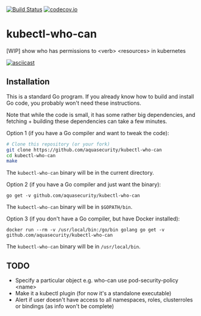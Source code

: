 [![Build Status](https://travis-ci.org/aquasecurity/kubectl-who-can.svg?branch=master)](https://travis-ci.org/aquasecurity/kubectl-who-can)
[![codecov.io](https://codecov.io/github/aquasecurity/kubectl-who-can/branch/master/graph/badge.svg)](https://codecov.io/github/aquasecurity/kubectl-who-can)

# kubectl-who-can
[WIP] show who has permissions to &lt;verb> &lt;resources> in kubernetes

[![asciicast](https://asciinema.org/a/ccqqYwA5L5rMV9kd1tgzyZJ2j.svg)](https://asciinema.org/a/ccqqYwA5L5rMV9kd1tgzyZJ2j)

## Installation

This is a standard Go program. If you already know how to build
and install Go code, you probably won't need these instructions.

Note that while the code is small, it has some rather big
dependencies, and fetching + building these dependencies can
take a few minutes.

Option 1 (if you have a Go compiler and want to tweak the code):
```bash
# Clone this repository (or your fork)
git clone https://github.com/aquasecurity/kubectl-who-can
cd kubectl-who-can
make
```
The `kubectl-who-can` binary will be in the current directory.

Option 2 (if you have a Go compiler and just want the binary):
```
go get -v github.com/aquasecurity/kubectl-who-can
```
The `kubectl-who-can` binary will be in `$GOPATH/bin`.

Option 3 (if you don't have a Go compiler, but have Docker installed):
```
docker run --rm -v /usr/local/bin:/go/bin golang go get -v github.com/aquasecurity/kubectl-who-can
```
The `kubectl-who-can` binary will be in `/usr/local/bin`.

## TODO

* Specify a particular object e.g. who-can use pod-security-policy \<name\>
* Make it a kubectl plugin (for now it's a standalone executable)
* Alert if user doesn't have access to all namespaces, roles, clusterroles or bindings (as info won't be complete)
